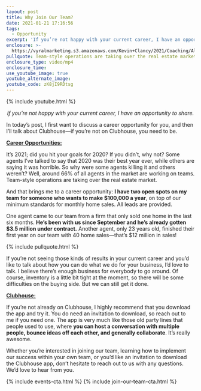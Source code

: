 ```yaml
---
layout: post
title: Why Join Our Team?
date: 2021-01-21 17:16:56
tags:
  - Opportunity
excerpt: 'If you’re not happy with your current career, I have an opportunity to share.'
enclosure: >-
  https://vyralmarketing.s3.amazonaws.com/Kevin+Clancy/2021/Coaching/Albany+Real+Estate+Agent_+Career+Opportunities_Clubhouse.mp4
pullquote: Team-style operations are taking over the real estate market.
enclosure_type: video/mp4
enclosure_time:
use_youtube_image: true
youtube_alternate_image:
youtube_code: zK8jI9RDtsg
---
```


{% include youtube.html %}

<p style="text-align: center;"><em>If you’re not happy with your current career, I have an opportunity to share.</em></p>

In today’s post, I first want to discuss a career opportunity for you, and then I’ll talk about Clubhouse—if you’re not on Clubhouse, you need to be.

<strong><u>Career Opportunities:</u></strong>

It’s 2021; did you hit your goals for 2020? If you didn’t, why not? Some agents I’ve talked to say that 2020 was their best year ever, while others are saying it was horrible. So why were some agents killing it and others weren’t? Well, around 66% of all agents in the market are working on teams. Team-style operations are taking over the real estate market.

And that brings me to a career opportunity: **I have two open spots on my team for someone who wants to make $100,000 a year**, on top of our minimum standards for monthly home sales. All leads are provided.

One agent came to our team from a firm that only sold one home in the last six months. **He’s been with us since September and he’s already gotten $3.5 million under contract.** Another agent, only 23 years old, finished their first year on our team with 40 home sales—that’s $12 million in sales\!

{% include pullquote.html %}

If you’re not seeing those kinds of results in your current career and you’d like to talk about how you can do what we do for your business, I’d love to talk. I believe there’s enough business for everybody to go around. Of course, inventory is a little bit tight at the moment, so there will be some difficulties on the buying side. But we can still get it done.

<strong><u>Clubhouse:</u></strong>

If you’re not already on Clubhouse, I highly recommend that you download the app and try it. You do need an invitation to download, so reach out to me if you need one. The app is very much like those old party lines that people used to use, where **you can host a conversation with multiple people, bounce ideas off each other, and generally collaborate**. It’s really awesome.

Whether you’re interested in joining our team, learning how to implement our success within your own team, or you’d like an invitation to download the Clubhouse app, don’t hesitate to reach out to us with any questions. We’d love to hear from you.

{% include events-cta.html %} {% include join-our-team-cta.html %}
